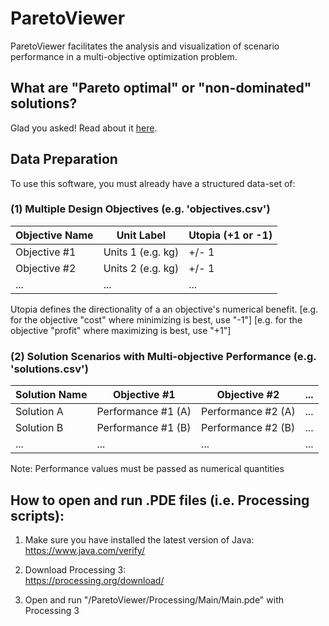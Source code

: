 # ParetoViewer
 ParetoViewer facilitates the analysis and visualization of scenario performance in a multi-objective optimization problem.
 
## What are "Pareto optimal" or "non-dominated" solutions?
 Glad you asked! Read about it [here](https://en.wikipedia.org/wiki/Multi-objective_optimization).
 
## Data Preparation
 To use this software, you must already have a structured data-set of: 
 
### (1) Multiple Design Objectives (e.g. 'objectives.csv')

 Objective Name  |  Unit Label          |  Utopia (+1 or -1) |
 ----------------|----------------------|--------------------|
 Objective #1    |  Units 1 (e.g. kg)   |  +/- 1             |
 Objective #2    |  Units 2 (e.g. kg)   |  +/- 1             |
 ...             |  ...                 |  ...               |

 Utopia defines the directionality of a an objective's numerical benefit. 
 [e.g. for the objective "cost" where minimizing is best, use "-1"]
 [e.g. for the objective "profit" where maximizing is best, use "+1"]

### (2) Solution Scenarios with Multi-objective Performance (e.g. 'solutions.csv')

 Solution Name  |  Objective #1        |  Objective #2        |  ...
 ---------------|----------------------|----------------------|-----
 Solution A     |  Performance #1 (A)  |  Performance #2 (A)  |  ...
 Solution B     |  Performance #1 (B)  |  Performance #2 (B)  |  ...
 ...            |  ...                 |  ...                 |  ...

 Note: Performance values must be passed as numerical quantities 
 
## How to open and run .PDE files (i.e. Processing scripts):

1. Make sure you have installed the latest version of Java:  
 https://www.java.com/verify/

2. Download Processing 3:  
 https://processing.org/download/

3. Open and run "/ParetoViewer/Processing/Main/Main.pde" with Processing 3
